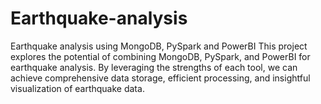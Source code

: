 # Earthquake-analysis
Earthquake analysis using MongoDB, PySpark and PowerBI
This project explores the potential of combining MongoDB, PySpark, and PowerBI for earthquake analysis. By leveraging the strengths of each tool, we can achieve comprehensive data storage, efficient processing, and insightful visualization of earthquake data.
